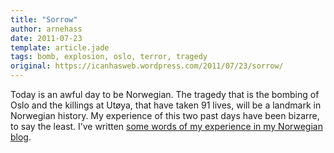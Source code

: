 ```yaml
---
title: "Sorrow"
author: arnehass
date: 2011-07-23
template: article.jade
tags: bomb, explosion, oslo, terror, tragedy
original: https://icanhasweb.wordpress.com/2011/07/23/sorrow/
---
```


<p>Today is an awful day to be Norwegian. The tragedy that is the bombing of Oslo and the killings at Utøya, that have taken 91 lives, will be a landmark in Norwegian history. My experience of this two past days have been bizarre, to say the least. I’ve written <a href="http://megoth.wordpress.com/2011/07/23/sorg/">some words of my experience in my Norwegian blog</a>.</p>
